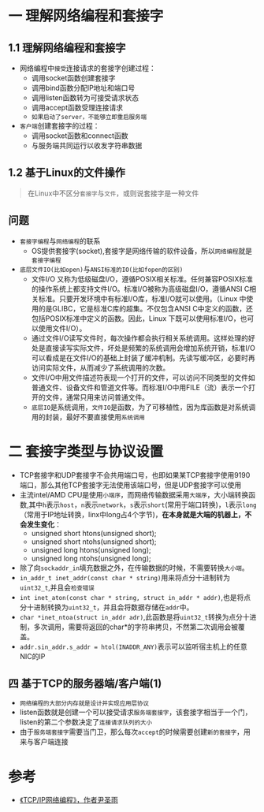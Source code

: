 # 一 理解网络编程和套接字
## 1.1 理解网络编程和套接字
- 网络编程中`接受`连接请求的套接字创建过程：
    - 调用socket函数创建套接字
    - 调用bind函数分配IP地址和端口号
    - 调用listen函数转为可接受请求状态
    - 调用accept函数受理连接请求
    - `如果启动了server，不能够立即重启服务端`
- `客户端`创建套接字的过程：
    - 调用socket函数和connect函数
    - 与服务端共同运行以收发字符串数据
## 1.2 基于Linux的文件操作
>在Linux中不区分`套接字`与`文件`，或则说套接字是一种文件
## 问题
- `套接字编程`与`网络编程`的联系
    - OS提供套接字(socket),套接字是网络传输的软件设备，所以`网络编程`就是`套接字编程`
- `底层文件IO(比如open)`与`ANSI标准的IO(比如fopen的区别)`
    - 文件I/O 又称为低级磁盘I/O，遵循POSIX相关标准。任何兼容POSIX标准的操作系统上都支持文件I/O。标准I/O被称为高级磁盘I/O，遵循ANSI C相关标准。只要开发环境中有标准I/O库，标准I/O就可以使用。（Linux 中使用的是GLIBC，它是标准C库的超集。不仅包含ANSI C中定义的函数，还包括POSIX标准中定义的函数。因此，Linux 下既可以使用标准I/O，也可以使用文件I/O）。
    - 通过文件I/O读写文件时，每次操作都会执行相关系统调用。这样处理的好处是直接读写实际文件，坏处是频繁的系统调用会增加系统开销，标准I/O可以看成是在文件I/O的基础上封装了缓冲机制。先读写缓冲区，必要时再访问实际文件，从而减少了系统调用的次数。
    - 文件I/O中用文件描述符表现一个打开的文件，可以访问不同类型的文件如普通文件、设备文件和管道文件等。而标准I/O中用FILE（流）表示一个打开的文件，通常只用来访问普通文件。
    - `底层IO`是系统调用，`文件IO`是函数，为了可移植性，因为库函数是对系统调用的封装，最好不要直接使用`系统调用`
# 二 套接字类型与协议设置
- TCP套接字和UDP套接字不会共用端口号，也即如果某TCP套接字使用9190端口，那么其他TCP套接字无法使用该端口号，但是UDP套接字可以使用
- 主流intel/AMD CPU是使用`小端序`，而网络传输数据采用`大端序`，大小端转换函数,其中`h`表示`host`，`n`表示`network`，`s`表示`short`(常用于端口转换)，`l`表示`long`（常用于IP地址转换，linx中long占4个字节)，**在本身就是大端的机器上，不会发生变化**：
    - unsigned short htons(unsigned short);
    - unsigned short ntohs(unsigned short);
    - unsigned long htons(unsigned long);
    - unsigned long ntohs(unsigned long);
- 除了向`sockaddr_in`填充数据之外，在传输数据的时候，不需要转换`大小端`。
- `in_addr_t inet_addr(const char * string)`用来将点分十进制转为`uint32_t`,并且会`检查错误`
- `int inet_aton(const char * string, struct in_addr * addr)`,也是将点分十进制转换为`uint32_t`，并且会将数据存储在`addr`中。
- `char *inet_ntoa(struct in_addr adr)`,此函数是将`uint32_t`转换为点分十进制，多次调用，需要将返回的char*的字符串拷贝，不然第二次调用会被覆盖。
- `addr.sin_addr.s_addr = htol(INADDR_ANY)`表示可以监听宿主机上的任意NIC的IP
## 四 基于TCP的服务器端/客户端(1)
- `网络编程的大部分内存就是设计并实现应用层协议`
- listen函数就是创建一个可以接受请求`服务端套接字`，该套接字相当于一个门，listen的第二个参数决定了`连接请求队列的大小`
- 由于`服务端套接字`需要当门卫，那么每次`accept`的时候需要创建`新的套接字`，用来与客户端连接
# 参考
- [《TCP/IP网络编程》，作者尹圣雨](https://book.douban.com/subject/25911735/)